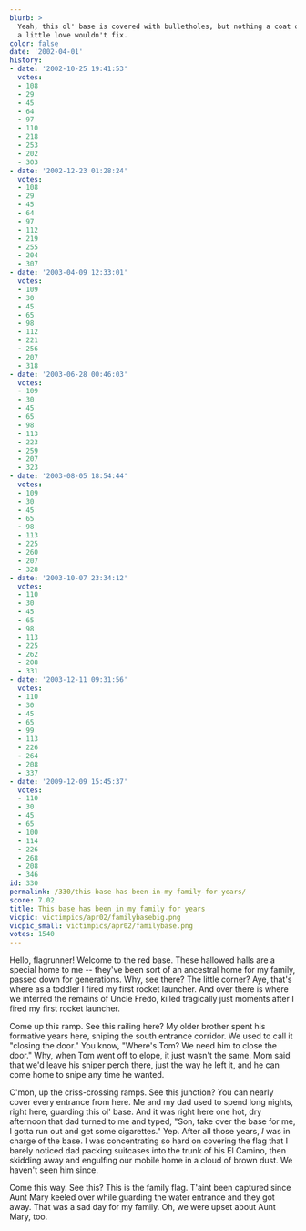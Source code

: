 ```yaml
---
blurb: >
  Yeah, this ol' base is covered with bulletholes, but nothing a coat of paint and
  a little love wouldn't fix.
color: false
date: '2002-04-01'
history:
- date: '2002-10-25 19:41:53'
  votes:
  - 108
  - 29
  - 45
  - 64
  - 97
  - 110
  - 218
  - 253
  - 202
  - 303
- date: '2002-12-23 01:28:24'
  votes:
  - 108
  - 29
  - 45
  - 64
  - 97
  - 112
  - 219
  - 255
  - 204
  - 307
- date: '2003-04-09 12:33:01'
  votes:
  - 109
  - 30
  - 45
  - 65
  - 98
  - 112
  - 221
  - 256
  - 207
  - 318
- date: '2003-06-28 00:46:03'
  votes:
  - 109
  - 30
  - 45
  - 65
  - 98
  - 113
  - 223
  - 259
  - 207
  - 323
- date: '2003-08-05 18:54:44'
  votes:
  - 109
  - 30
  - 45
  - 65
  - 98
  - 113
  - 225
  - 260
  - 207
  - 328
- date: '2003-10-07 23:34:12'
  votes:
  - 110
  - 30
  - 45
  - 65
  - 98
  - 113
  - 225
  - 262
  - 208
  - 331
- date: '2003-12-11 09:31:56'
  votes:
  - 110
  - 30
  - 45
  - 65
  - 99
  - 113
  - 226
  - 264
  - 208
  - 337
- date: '2009-12-09 15:45:37'
  votes:
  - 110
  - 30
  - 45
  - 65
  - 100
  - 114
  - 226
  - 268
  - 208
  - 346
id: 330
permalink: /330/this-base-has-been-in-my-family-for-years/
score: 7.02
title: This base has been in my family for years
vicpic: victimpics/apr02/familybasebig.png
vicpic_small: victimpics/apr02/familybase.png
votes: 1540
---
```


Hello, flagrunner! Welcome to the red base. These hallowed halls are a
special home to me -- they've been sort of an ancestral home for my
family, passed down for generations. Why, see there? The little corner?
Aye, that's where as a toddler I fired my first rocket launcher. And
over there is where we interred the remains of Uncle Fredo, killed
tragically just moments after I fired my first rocket launcher.

Come up this ramp. See this railing here? My older brother spent his
formative years here, sniping the south entrance corridor. We used to
call it "closing the door." You know, "Where's Tom? We need him to close
the door." Why, when Tom went off to elope, it just wasn't the same. Mom
said that we'd leave his sniper perch there, just the way he left it,
and he can come home to snipe any time he wanted.

C'mon, up the criss-crossing ramps. See this junction? You can nearly
cover every entrance from here. Me and my dad used to spend long nights,
right here, guarding this ol' base. And it was right here one hot, dry
afternoon that dad turned to me and typed, "Son, take over the base for
me, I gotta run out and get some cigarettes." Yep. After all those
years, *I* was in charge of the base. I was concentrating so hard on
covering the flag that I barely noticed dad packing suitcases into the
trunk of his El Camino, then skidding away and engulfing our mobile home
in a cloud of brown dust. We haven't seen him since.

Come this way. See this? This is the family flag. T'aint been captured
since Aunt Mary keeled over while guarding the water entrance and they
got away. That was a sad day for my family. Oh, we were upset about Aunt
Mary, too.